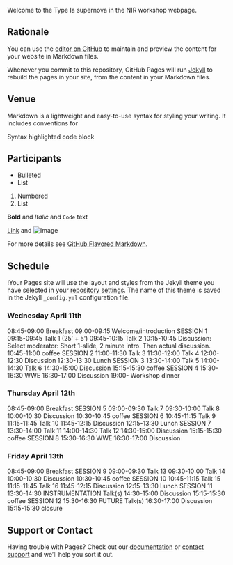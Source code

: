 Welcome to the Type Ia supernova in the NIR workshop webpage.

## Rationale

You can use the [editor on GitHub](https://github.com/snianir/webpage/edit/master/index.md) to maintain and preview the content for your website in Markdown files.

Whenever you commit to this repository, GitHub Pages will run [Jekyll](https://jekyllrb.com/) to rebuild the pages in your site, from the content in your Markdown files.

## Venue

Markdown is a lightweight and easy-to-use syntax for styling your writing. It includes conventions for


Syntax highlighted code block

## Participants

- Bulleted
- List

1. Numbered
2. List

**Bold** and _Italic_ and `Code` text

[Link](url) and ![Image](src)


For more details see [GitHub Flavored Markdown](https://guides.github.com/features/mastering-markdown/).

## Schedule
!Your Pages site will use the layout and styles from the Jekyll theme you have selected in your [repository settings](https://github.com/snianir/webpage/settings). The name of this theme is saved in the Jekyll `_config.yml` configuration file.

### Wednesday April 11th
08:45-09:00    Breakfast
09:00-09:15   Welcome/introduction
SESSION 1
09:15-09:45    Talk 1 (25’ + 5’)
09:45-10:15    Talk 2
10:15-10:45    Discussion: Select moderator: Short 1-slide, 2 minute intro. Then actual discussion.
10:45-11:00    coffee
SESSION 2
11:00-11:30    Talk 3 
11:30-12:00    Talk 4 
12:00-12:30    Discussion
12:30-13:30    Lunch
SESSION 3
13:30-14:00    Talk 5
14:00-14:30    Talk 6
14:30-15:00    Discussion
15:15-15:30    coffee
SESSION 4
15:30-16:30    WWE
16:30-17:00    Discussion
19:00-             Workshop dinner

### Thursday April 12th
08:45-09:00    Breakfast
SESSION 5
09:00-09:30    Talk 7
09:30-10:00    Talk 8
10:00-10:30    Discussion
10:30-10:45    coffee
SESSION 6
10:45-11:15    Talk 9
11:15-11:45    Talk 10
11:45-12:15    Discussion
12:15-13:30    Lunch
SESSION 7
13:30-14:00    Talk 11
14:00-14:30    Talk 12
14:30-15:00    Discussion
15:15-15:30    coffee
SESSION 8
15:30-16:30    WWE
16:30-17:00    Discussion

### Friday  April 13th
08:45-09:00    Breakfast
SESSION 9
09:00-09:30    Talk 13
09:30-10:00    Talk 14
10:00-10:30    Discussion
10:30-10:45    coffee
SESSION 10
10:45-11:15    Talk 15 
11:15-11:45    Talk 16
11:45-12:15    Discussion
12:15-13:30    Lunch
SESSION 11
13:30-14:30    INSTRUMENTATION Talk(s)
14:30-15:00    Discussion
15:15-15:30    coffee
SESSION 12
15:30-16:30    FUTURE Talk(s)
16:30-17:00    Discussion
15:15-15:30    closure


## Support or Contact

Having trouble with Pages? Check out our [documentation](https://help.github.com/categories/github-pages-basics/) or [contact support](https://github.com/contact) and we’ll help you sort it out.
